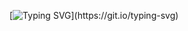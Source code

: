 [![Typing SVG](https://readme-typing-svg.demolab.com?font=Fira+Code&pause=1000&width=435&lines=Hello+there!+%F0%9F%91%8B;Welcome...;I+push+the+limits+with+a+keyboard...+;Follow+my+journey!)](https://git.io/typing-svg)

